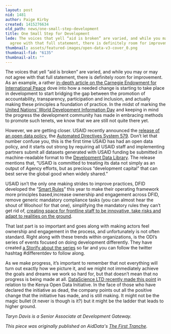 ```yaml
---
layout: post
nid: 1481
author: Paige Kirby
created: 1415276634
old_path: news/one-small-step-development
title: One Small Step for Development
lede: The voices that yell “aid is broken” are varied, and while you may or may not
  agree with that full statement, there is definitely room for improvement.
thumbnail: assets/featured-images/open-data-v3-cover_0.png
thumbnail-fid: "6135"
thumbnail-alt: ""
---
```


The voices that yell “aid is broken” are varied, and while you may or may not agree with that full statement, there is definitely room for improvement. As an example, a rather [in-depth article on the Carnegie Endowment for International Peace](http://carnegieendowment.org/2014/10/20/accountability-transparency-participation-and-inclusion-new-development-consensus) dove into how a needed change is starting to take place in development to start bridging the gap between the promotion of accountability, transparency, participation and inclusion, and actually making these principles a foundation of practice. In the midst of marking the [United Nations’ World Development Information Day](http://www.un.org/en/events/devinfoday/) and keeping in mind the progress the development community has made in embracing methods to promote such tenets, we know that we are still not quite there yet.

However, we are getting closer. USAID recently announced the [release of an open data policy](http://blog.usaid.gov/2014/10/announcing-usaids-open-data-policy/), the [Automated Directives System 579](http://www.usaid.gov/ads/policy/500/579). Don’t let that number confuse you, this is the first time USAID has had an open data policy, and it starts out strong by requiring all USAID staff and implementing partners submit all datasets generated with USAID funding be submitted in machine-readable format to the [Development Data Library](http://www.usaid.gov/data). The release mentions that, “USAID is committed to treating its data not simply as an output of Agency efforts, but as precious “development capital” that can best serve the global good when widely shared.”

USAID isn’t the only one making strides to improve practices, DFID developed the “[Smart Rules](https://www.gov.uk/government/publications/dfid-smart-rules-better-programme-delivery)” this year to make their operating framework more principles based,increase ownership and engagement across DFID, remove generic mandatory compliance tasks (you can almost hear the shout of Woohoo! for that one), simplifying the mandatory rules they can’t get rid of, [creating space for frontline staff to be innovative, take risks and adapt to realities on the ground](http://blogs.worldbank.org/publicsphere/dfid-changing-its-approach-better-address-underlying-causes-poverty-and-conflict-can-it-work-guest).

That last part is so important and goes along with making actors feel ownership and engagement in the process, and unfortunately is not often standard. Right along with these trends within organizations, is the ODI’s series of events focused on doing development differently. They have created [a Storify about the series](https://storify.com/odi_webmaster/doing-development-differently) so far and you can follow the twitter hashtag #differentdev to follow along.

As we make progress, it’s important to remember that not everything will turn out exactly how we picture it, and we might not immediately achieve the goals and dreams we work so hard for, but that doesn’t mean that no progress is being made at all. [DataScience LTD recently made this point](http://datascience.co.ke/blog/the-underplayed-outcomes-of-kenya-open-data-initiative/) in relation to the Kenya Open Data Initiative. In the face of those who have declared the initiative as dead, the company points out all the positive change that the initiative has made, and is still making. It might not be the magic bullet (it never is though is it?) but it might be the ladder that leads to higher ground.

*Taryn Davis is a Senior Associate at Development Gateway.*

*This piece was originally published on AidData's [The First Tranche](http://aiddata.org/blog/this-week-one-small-step-for-development-project-pulse-in-bhutan).*
